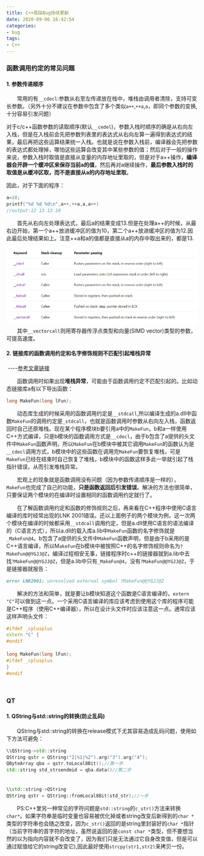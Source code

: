 ```yaml
---
title: C++易踩Bug持续更新
date: 2020-09-06 16:42:54
categories:
- bug
tags:
- C++
---
```


### 函数调用约定的常见问题

#### 1. 参数传递顺序

&emsp;&emsp;常用的有`__cdecl`:参数从右至左传递放在栈中，堆栈由调用者清除，支持可变长参数。（另外十分不建议在参数中包含了多个类似`a++`,`++a`,`a`，即同个参数的变换,十分容易引发问题）

​		对于c/c++函数参数的读取顺序(默认`__cedel`)，参数入栈时顺序的确是从右向左入栈，但是在入栈前会先把参数列表里的表达式从右向左算一遍得到表达式的结果，最后再把这些运算结果统一入栈。也就是说在参数入栈前，编译器会先把参数的表达式都处理掉，哪怕这些运算会改变其中某些参数的值；然后对于一般的操作来说，参数入栈时取值是直接从变量的内存地址里取的，但是对于a++操作，**编译器会开辟一个缓冲区来保存当前a的值**，然后再对a继续操作，**最后参数入栈时的取值是从缓冲区取，而不是直接从a的内存地址里取**。

因此，对于下面的程序：

```c++
a=10;
printf("%d %d %d\n",a++,++a,a,a++)
//output:12 13 13 10
```

&emsp;&emsp;首先从右向左处理表达式，最后a的结果变成13.但是在处理a++的时候，从最右边开始，第一个a++放进缓冲区的值为10，第二个a++放进缓冲区的值为12.因此最后处理结果如上。注意++a和a的值都是直接从a的内存中取出来的，都是13.

![image-20200812165825425](2020-08-12-C++易踩Bug持续更新/image-20200812165825425.png)
&emsp;&emsp;其中`__vectorcall`则用寄存器传浮点类型和向量(SIMD vector)类型的参数，可提高速度。

#### 2. 链接库的函数调用约定和名字修饰规则不匹配引起堆栈异常

​																																									----[参考文章链接](https://blog.csdn.net/guoliang624/article/details/7648823?utm_medium=distribute.pc_relevant.none-task-blog-BlogCommendFromMachineLearnPai2-2.channel_param&depth_1-utm_source=distribute.pc_relevant.none-task-blog-BlogCommendFromMachineLearnPai2-2.channel_param)

&emsp;&emsp;函数调用时如果出现**堆栈异常**，可能由于函数调用约定不匹配引起的。比如动态链接库a有以下导出函数：

```C++
long MakeFun(long lFun);
```

&emsp;&emsp;动态库生成的时候采用的函数调用约定是`__stdcall`,所以编译生成的a.dll中函数`MakeFun`的调用约定是`_stdcall`，也就是函数调用时参数从右向左入栈，函数返回时自己还原堆栈。现在某个程序模块b要引用a中的`MakeFun`，b和a一样使用  C++方式编译，只是b模块的函数调用方式是`__cdecl`，由于b包含了a提供的头文件中`MakeFun`函数声明，所以`MakeFun`在b模块中被其它调用`MakeFun`的函数认为是`__cdecl`调用方式，b模块中的这些函数在调用完`MakeFun`要恢复堆栈，可是`MakeFun`已经在结束时自己恢复了堆栈，b模块中的函数这样多此一举就引起了栈指针错误，从而引发堆栈异常。

&emsp;&emsp;宏观上的现象就是函数调用没有问题（因为参数传递顺序是一样的），`MakeFun`也完成了自己的功能，**只是函数返回后引发错误**。解决的方法也很简单，只要保证两个模块的在编译时设置相同的函数调用约定就行了。

&emsp;&emsp;在了解函数调用约定和函数的修饰规则之后，再来看在C++程序中使用C语言编译的库时经常出现的LNK  2001错误。还以上面例子的两个模块为例，这一次两个模块在编译的时候都采用`__stdcall`调用约定，但是a.dll使用C语言的语法编译的（C语言方式），所以a.dll的载入库a.lib中`MakeFun`函数的名字修饰就是`_MakeFun@4`。b包含了a提供的头文件中`MakeFun`函数声明，但是由于b采用的是C++语言编译，所以M`akeFun`在b模块中被按照C++的名字修饰规则命名为`?MakeFun@@YGJJ@Z`，编译过程相安无事，链接程序时c++的链接器就到a.lib中去找`?MakeFun@@YGJJ@Z`，但是a.lib中只有`_MakeFun@4`，没有`?MakeFun@@YGJJ@Z`，于是链接器就报告：

```markdown
error LNK2001: unresolved external symbol ?MakeFun@@YGJJ@Z
```

&emsp;&emsp;解决的方法和简单，就是要让b模块知道这个函数是C语言编译的，`extern "C"`可以做到这一点。一个采用C语言编译的库应该考虑到使用这个库的程序可能是C++程序（使用C++编译器），所以在设计头文件时应该注意这一点。通常应该这样声明头文件：

```c++
#ifdef _cplusplus
extern "C" {
#endif
    
long MakeFun(long lFun);     
#ifdef _cplusplus
}
#endif
```

​										

### QT

#### 1. QString与std::string的转换(防止乱码)

&emsp;&emsp;QString与std::string的转换在release模式下尤其容易造成乱码问题，使用如下方法可避免：

```c++
\\QString->std::string
QString qstr = QString("2|%1|%2").arg("3").arg("4");
QByteArray qba = qstr.toLocal8Bit();//第一步
std::string std_strsendmid = qba.data()//第二步


\\std::string->QString
QString qstr = QString::fromLocal8Bit(std_str);//一步
```

&emsp;&emsp;PS:C++里另一种常见的字符问题是`std::string`的`c_str()`方法来转换`char*`。如果字符串是临时变量也容易被优化掉或者string改变后新得到的`char *`类型的字符串也会随之改变，因为`c_str()`返回的是string里封装好的`char *`指针（当前字符串的首字符的地址，虽然说返回的是`const char *`类型，但不要想当然的以为指向内容就不会改变了，因为我们只是无法通过它自身改变值，但是可以通过赋值给它的string改变它),因此最好使用`strcpy(str1,str2)`来拷贝一份。


